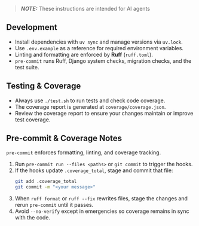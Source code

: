 > **_NOTE:_** These instructions are intended for AI agents

## Development

- Install dependencies with `uv sync` and manage versions via `uv.lock`.
- Use `.env.example` as a reference for required environment variables.
- Linting and formatting are enforced by **Ruff** (`ruff.toml`).
- `pre-commit` runs Ruff, Django system checks, migration checks, and the test suite.

## Testing & Coverage

- Always use `./test.sh` to run tests and check code coverage.
- The coverage report is generated at `coverage/coverage.json`.
- Review the coverage report to ensure your changes maintain or improve test coverage.

## Pre-commit & Coverage Notes

`pre-commit` enforces formatting, linting, and coverage tracking.

1. Run `pre-commit run --files <paths>` or `git commit` to trigger the hooks.
2. If the hooks update `.coverage_total`, stage and commit that file:
   ```bash
   git add .coverage_total
   git commit -m "<your message>"
   ```
3. When `ruff format` or `ruff --fix` rewrites files, stage the changes and rerun `pre-commit` until it passes.
4. Avoid `--no-verify` except in emergencies so coverage remains in sync with the code.
